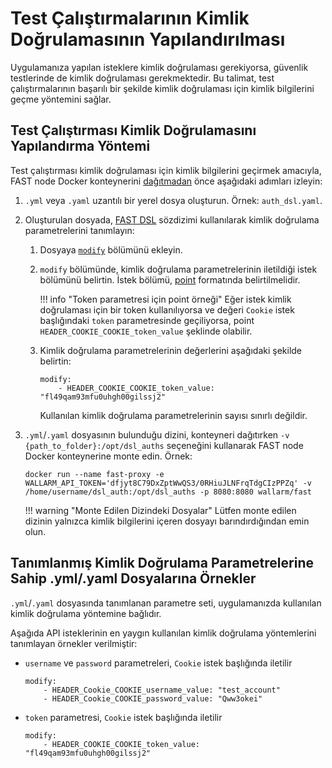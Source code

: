 # Test Çalıştırmalarının Kimlik Doğrulamasının Yapılandırılması

Uygulamanıza yapılan isteklere kimlik doğrulaması gerekiyorsa, güvenlik testlerinde de kimlik doğrulaması gerekmektedir. Bu talimat, test çalıştırmalarının başarılı bir şekilde kimlik doğrulaması için kimlik bilgilerini geçme yöntemini sağlar.

## Test Çalıştırması Kimlik Doğrulamasını Yapılandırma Yöntemi

Test çalıştırması kimlik doğrulaması için kimlik bilgilerini geçirmek amacıyla, FAST node Docker konteynerini [dağıtmadan](../qsg/deployment.md#4-deploy-the-fast-node-docker-container) önce aşağıdaki adımları izleyin:

1. `.yml` veya `.yaml` uzantılı bir yerel dosya oluşturun. Örnek: `auth_dsl.yaml`.
2. Oluşturulan dosyada, [FAST DSL](../dsl/intro.md) sözdizimi kullanılarak kimlik doğrulama parametrelerini tanımlayın:
    1. Dosyaya [`modify`](../dsl/phase-modify.md) bölümünü ekleyin.
    2. `modify` bölümünde, kimlik doğrulama parametrelerinin iletildiği istek bölümünü belirtin. İstek bölümü, [point](../dsl/points/basics.md) formatında belirtilmelidir.

        !!! info "Token parametresi için point örneği"
            Eğer istek kimlik doğrulaması için bir token kullanılıyorsa ve değeri `Cookie` istek başlığındaki `token` parametresinde geçiliyorsa, point `HEADER_COOKIE_COOKIE_token_value` şeklinde olabilir.
    
    3. Kimlik doğrulama parametrelerinin değerlerini aşağıdaki şekilde belirtin:
        
        ```
        modify:
            - HEADER_COOKIE_COOKIE_token_value:  "fl49qam93mfu0uhgh00gilssj2"
        ```

        Kullanılan kimlik doğrulama parametrelerinin sayısı sınırlı değildir.
3. `.yml`/`.yaml` dosyasının bulunduğu dizini, konteyneri dağıtırken `-v {path_to_folder}:/opt/dsl_auths` seçeneğini kullanarak FAST node Docker konteynerine monte edin. Örnek:
    ```
    docker run --name fast-proxy -e WALLARM_API_TOKEN='dfjyt8C79DxZptWwQS3/0RHiuJLNFrqTdgCIzPPZq' -v /home/username/dsl_auth:/opt/dsl_auths -p 8080:8080 wallarm/fast
    ```

    !!! warning "Monte Edilen Dizindeki Dosyalar"
        Lütfen monte edilen dizinin yalnızca kimlik bilgilerini içeren dosyayı barındırdığından emin olun.

## Tanımlanmış Kimlik Doğrulama Parametrelerine Sahip .yml/.yaml Dosyalarına Örnekler

`.yml`/`.yaml` dosyasında tanımlanan parametre seti, uygulamanızda kullanılan kimlik doğrulama yöntemine bağlıdır.

Aşağıda API isteklerinin en yaygın kullanılan kimlik doğrulama yöntemlerini tanımlayan örnekler verilmiştir:

* `username` ve `password` parametreleri, `Cookie` istek başlığında iletilir

    ```
    modify:
        - HEADER_Cookie_COOKIE_username_value: "test_account"
        - HEADER_Cookie_COOKIE_password_value: "Qww3okei"
    ```

* `token` parametresi, `Cookie` istek başlığında iletilir

    ```
    modify:
        - HEADER_COOKIE_COOKIE_token_value: "fl49qam93mfu0uhgh00gilssj2"
    ```